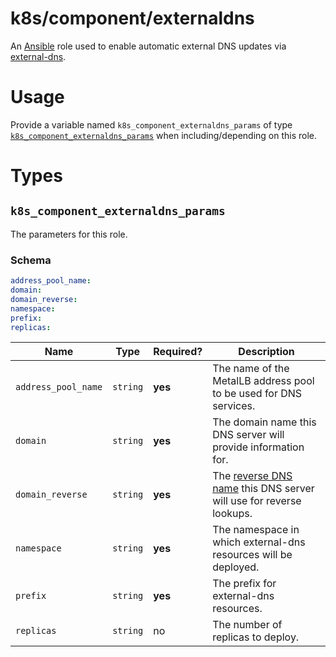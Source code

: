 # k8s/component/externaldns

An [Ansible](https://www.ansible.com) role used to enable automatic external DNS updates via
[external-dns](https://github.com/kubernetes-incubator/external-dns).

# Usage

Provide a variable named `k8s_component_externaldns_params` of type
[`k8s_component_externaldns_params`](#k8s_component_externaldns_params) when including/depending on this role.

# Types

## `k8s_component_externaldns_params`

The parameters for this role.

### Schema

```yaml
address_pool_name:
domain:
domain_reverse:
namespace:
prefix:
replicas:
```

| Name                | Type     | Required? | Description                                                                                                            |
|---------------------|----------|-----------|------------------------------------------------------------------------------------------------------------------------|
| `address_pool_name` | `string` | **yes**   | The name of the MetalLB address pool to be used for DNS services.                                                      |
| `domain`            | `string` | **yes**   | The domain name this DNS server will provide information for.                                                          |
| `domain_reverse`    | `string` | **yes**   | The [reverse DNS name](https://en.wikipedia.org/wiki/Reverse_DNS_lookup) this DNS server will use for reverse lookups. |
| `namespace`         | `string` | **yes**   | The namespace in which external-dns resources will be deployed.                                                        |
| `prefix`            | `string` | **yes**   | The prefix for external-dns resources.                                                                                 |
| `replicas`          | `string` | no        | The number of replicas to deploy.                                                                                      |
